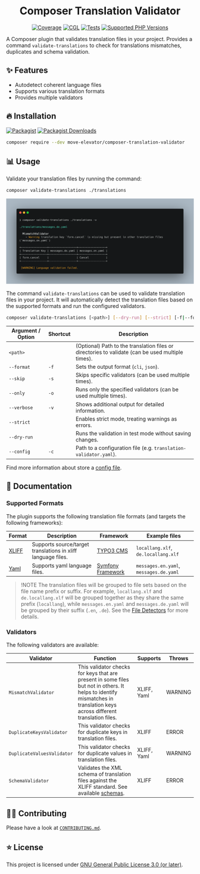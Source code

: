 <div align="center">

# Composer Translation Validator

[![Coverage](https://img.shields.io/coverallsCoverage/github/move-elevator/composer-translation-validator?logo=coveralls)](https://coveralls.io/github/move-elevator/composer-translation-validator)
[![CGL](https://img.shields.io/github/actions/workflow/status/move-elevator/composer-translation-validator/cgl.yml?label=cgl&logo=github)](https://github.com/move-elevator/composer-translation-validator/actions/workflows/cgl.yml)
[![Tests](https://img.shields.io/github/actions/workflow/status/move-elevator/composer-translation-validator/tests.yml?label=tests&logo=github)](https://github.com/move-elevator/composer-translation-validator/actions/workflows/tests.yml)
[![Supported PHP Versions](https://img.shields.io/packagist/dependency-v/move-elevator/composer-translation-validator/php?logo=php)](https://packagist.org/packages/move-elevator/composer-translation-validator)

</div>

A Composer plugin that validates translation files in your project.
Provides a command `validate-translations` to check for translations mismatches, duplicates and schema validation.

## ✨ Features

* Autodetect coherent language files
* Supports various translation formats
* Provides multiple validators

## 🔥 Installation

[![Packagist](https://img.shields.io/packagist/v/move-elevator/composer-translation-validator?label=version&logo=packagist)](https://packagist.org/packages/move-elevator/composer-translation-validator)
[![Packagist Downloads](https://img.shields.io/packagist/dt/move-elevator/composer-translation-validator?color=brightgreen)](https://packagist.org/packages/move-elevator/composer-translation-validator)


```bash
composer require --dev move-elevator/composer-translation-validator
```

## 📊 Usage

Validate your translation files by running the command:

```bash
composer validate-translations ./translations
```

![console.png](docs/console.png)

The command `validate-translations` can be used to validate translation files in your project. It will automatically detect the translation files based on the supported formats and run the configured validators.

```bash
composer validate-translations [<path>] [--dry-run] [--strict] [-f|--format cli|json] [-s|--skip VALIDATOR] [-o|--only VALIDATOR] [-v|--verbose]
```

| Argument / Option         | Shortcut | Description                                                                                       |
|--------------------------|----------|---------------------------------------------------------------------------------------------------|
| `<path>`                 |          | (Optional) Path to the translation files or directories to validate (can be used multiple times). |
| `--format`               | `-f`     | Sets the output format (`cli`, `json`).                                                           |
| `--skip`                 | `-s`     | Skips specific validators (can be used multiple times).                                           |
| `--only`                 | `-o`     | Runs only the specified validators (can be used multiple times).                                  |
| `--verbose`              | `-v`     | Shows additional output for detailed information.                                                 |
| `--strict`               |          | Enables strict mode, treating warnings as errors.                                                 |
| `--dry-run`              |          | Runs the validation in test mode without saving changes.                                          |
| `--config`               | `-c`     | Path to a configuration file (e.g. `translation-validator.yaml`).                                 |

Find more information about store a [config file](docs/config-file.md).

## 📝 Documentation

### Supported Formats

The plugin supports the following translation file formats (and targets the following frameworks):

| Format                                       | Description                                                                                                  | Framework | Example files                          |
|----------------------------------------------|--------------------------------------------------------------------------------------------------------------|-----------|----------------------------------------|
| [XLIFF](https://en.wikipedia.org/wiki/XLIFF) | Supports source/target translations in xliff language files. | [TYPO3 CMS](https://typo3.org/)          | `locallang.xlf`, `de.locallang.xlf`    |
| [Yaml](https://en.wikipedia.org/wiki/YAML)   | Supports yaml language files.                     | [Symfony Framework](https://symfony.com/)          | `messages.en.yaml`, `messages.de.yaml` |

> !NOTE
> The translation files will be grouped to file sets based on the file name prefix or suffix. For example, `locallang.xlf` and `de.locallang.xlf` will be grouped together as they share the same prefix (`locallang`), while `messages.en.yaml` and `messages.de.yaml` will be grouped by their suffix (`.en`, `.de`). See the [File Detectors](docs/file-detector.md) for more details.

### Validators

The following validators are available:

| Validator                  | Function                                                                                                                                                                 | Supports    | Throws  |
|----------------------------|--------------------------------------------------------------------------------------------------------------------------------------------------------------------------|-------------|---------|
| `MismatchValidator`        | This validator checks for keys that are present in some files but not in others. It helps to identify mismatches in translation keys across different translation files. | XLIFF, Yaml | WARNING   |
| `DuplicateKeysValidator`   | This validator checks for duplicate keys in translation files.                                                                                                           | XLIFF       | ERROR   |
| `DuplicateValuesValidator` | This validator checks for duplicate values in translation files.                                                                                                         | XLIFF, Yaml     | WARNING |
| `SchemaValidator`          | Validates the XML schema of translation files against the XLIFF standard. See available [schemas](https://github.com/symfony/translation/tree/6.4/Resources/schemas).    | XLIFF       | ERROR   |


## 🧑‍💻 Contributing

Please have a look at [`CONTRIBUTING.md`](CONTRIBUTING.md).

## ⭐ License

This project is licensed under [GNU General Public License 3.0 (or later)](LICENSE).
